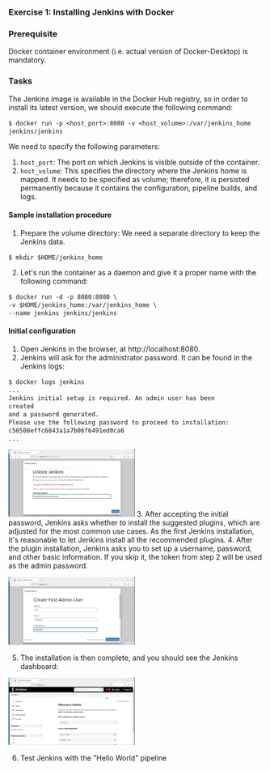 ### Exercise 1: Installing Jenkins with Docker
###  Prerequisite
Docker container environment (i.e. actual version of Docker-Desktop) is mandatory.
### Tasks
The Jenkins image is available in the Docker Hub registry, so in order to install its latest version, 
we should execute the following command:
```
$ docker run -p <host_port>:8080 -v <host_volume>:/var/jenkins_home jenkins/jenkins
```
We need to specify the following parameters:

1. <code>host_port</code>: The port on which Jenkins is visible outside of the container.
2. <code>host_volume</code>: This specifies the directory where the Jenkins home is mapped. It needs to be specified as volume; therefore, it is persisted permanently because it contains the configuration, pipeline builds, and logs.


#### Sample installation procedure
1. Prepare the volume directory: We need a separate directory to keep the Jenkins data. 
```
$ mkdir $HOME/jenkins_home
```
2. Let's run the container as a daemon and give it a proper name with the following command:
```
$ docker run -d -p 8080:8080 \
-v $HOME/jenkins_home:/var/jenkins_home \
--name jenkins jenkins/jenkins

```

#### Initial configuration
1. Open Jenkins in the browser, at http://localhost:8080.
2. Jenkins will ask for the administrator password. It can be found in the Jenkins logs:
```
$ docker logs jenkins
...
Jenkins initial setup is required. An admin user has been 
created 
and a password generated.
Please use the following password to proceed to installation:
c50508effc6843a1a7b06f6491ed0ca6
...
```
[<img src="img/01.png" width="250"/>](img/01.png)
3. After accepting the initial password, Jenkins asks whether to install the suggested plugins, which are adjusted for the most common use cases. As the first Jenkins installation, it's reasonable to let Jenkins install all the recommended plugins.
4. After the plugin installation, Jenkins asks you to set up a username, password, and other basic information. If you skip it, the token from step 2 will be used as the admin password.

[<img src="img/02.png" width="250"/>](img/02.png)

5. The installation is then complete, and you should see the Jenkins dashboard:

[<img src="img/03.png" width="250"/>](img/03.png)

6. Test Jenkins with the "Hello World" pipeline
